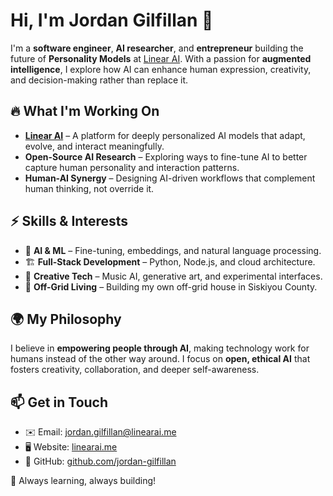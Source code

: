 # Hi, I'm Jordan Gilfillan 👋

I'm a **software engineer**, **AI researcher**, and **entrepreneur** building the future of **Personality Models** at [Linear AI](https://linearai.me). With a passion for **augmented intelligence**, I explore how AI can enhance human expression, creativity, and decision-making rather than replace it.

## 🔥 What I'm Working On

- **[Linear AI](https://linearai.me)** – A platform for deeply personalized AI models that adapt, evolve, and interact meaningfully.
- **Open-Source AI Research** – Exploring ways to fine-tune AI to better capture human personality and interaction patterns.
- **Human-AI Synergy** – Designing AI-driven workflows that complement human thinking, not override it.

## ⚡ Skills & Interests

- 🧠 **AI & ML** – Fine-tuning, embeddings, and natural language processing.
- 🏗️ **Full-Stack Development** – Python, Node.js, and cloud architecture.
- 🎸 **Creative Tech** – Music AI, generative art, and experimental interfaces.
- 🌲 **Off-Grid Living** – Building my own off-grid house in Siskiyou County.

## 🌍 My Philosophy

I believe in **empowering people through AI**, making technology work for humans instead of the other way around. I focus on **open, ethical AI** that fosters creativity, collaboration, and deeper self-awareness.

## 📫 Get in Touch

- ✉️ Email: [jordan.gilfillan@linearai.me](mailto:jordan.gilfillan@linearai.me)
- 🖥️ Website: [linearai.me](https://linearai.me)
- 📂 GitHub: [github.com/jordan-gilfillan](https://github.com/jordan-gilfillan)

🚀 Always learning, always building!

